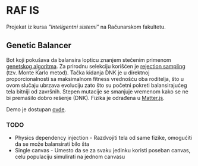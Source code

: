 # RAF IS

Projekat iz kursa *"Inteligentni sistemi"* na Računarskom fakultetu.

## Genetic Balancer

Bot koji pokušava da balansira lopticu znanjem stečenim primenom [genetskog algoritma](https://en.wikipedia.org/wiki/Genetic_algorithm). Za prirodnu selekciju korišćen je [rejection sampling](https://en.wikipedia.org/wiki/Rejection_sampling) (tzv. Monte Karlo metod). Tačka kidanja DNK je u direktnoj proporcionalnosti sa maksimalnom fitness vrednošću oba roditelja, što u ovom slučaju ubrzava evoluciju zato što su početni pokreti balansirajućeg tela bitniji od završnih. Stepen mutacije se smanjuje vremenom kako se ne bi premašilo dobro rešenje (DNK). Fizika je odrađena u [Matter.js](http://brm.io/matter-js).

Demo je dostupan [ovde](https://lazarjelic.com/ecloga/projects/genetic).

### TODO
* Physics dependency injection - Razdvojiti tela od same fizike, omogućiti da se može balansirati bilo šta
* Single canvas - Umesto da se za svaku jedinku koristi poseban canvas, celu populaciju simulirati na jednom canvasu
